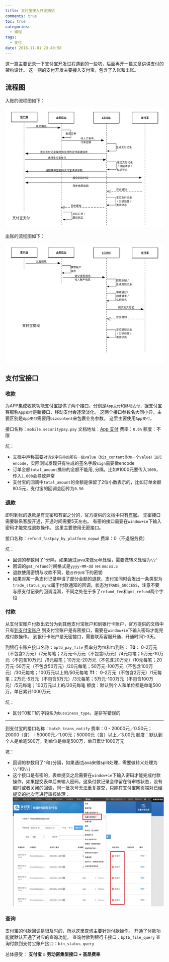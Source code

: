 ```yaml
---
title: 支付宝接入开发摘记
comments: true
toc: true
categories:
  - 编程
tags:
  - 支付
date: 2016-11-01 23:40:58
---
```

这一篇主要记录一下支付宝开发过程遇到的一些坑，后面再开一篇文章讲讲支付的架构设计。
这一期的支付开发主要接入支付宝，包含了入账和出账。
<!-- more -->
## 流程图
入账的流程图如下：

![](/image/支付宝支付.png)

出账的流程图如下：

![](/image/支付宝提现.png)

## 支付宝接口

### 收款
为APP集成收款功能支付宝提供了两个接口，分别是`App支付`和`移动支付`，据支付宝客服称`App支付`是新接口，移动支付会逐渐淡化。
这两个接口参数名大同小异，主要区别是`App支付`需要用`bizcontent`来包裹业务参数。
这里主要使用`App支付`。

接口名称：`mobile.securitypay.pay`
文档地址：[App 支付](https://doc.open.alipay.com/docs/doc.htm?spm=a219a.7629140.0.0.HKzvRR&treeId=204&articleId=105051&docType=1)
费率：`0.6%`
额度：不限

坑：
* 文档中声称需要`对请求字符串的所有一级value（biz_content作为一个value）进行encode`，实际测试发现只有生成的签名字段`sign`需要做encode
* 订单金额`total_amount`携带的金额不能用`,`分隔，比如¥1000元要传入`1000`，传入`1,000`会导致异常
* 支付宝的回调中`total_amount`的金额是保留了2位小数表示的，比如订单金额¥0.5元，支付宝的回调会回传为`0.50`

### 退款
即时到帐的退款是有无密和有密之分的，官方提供的文档中只有[有密](https://doc.open.alipay.com/docs/doc.htm?spm=a219a.7386797.0.0.rSJ5uY&treeId=66&articleId=103571&docType=1)。
无密接口需要联系客服开通，开通时间需要5天左右。
有密的接口需要在`window+ie`下输入密码才能完成退款操作。
这里主要使用无密接口。

接口名称：`refund_fastpay_by_platform_nopwd`
费率：0（不退服务费）

坑：
* 回调的参数用了`^`分隔，如果通过java来做split处理，需要做转义处理为`\\^`
* 回调的`gmt_refund`时间格式是`yyyy-MM-dd HH:mm:ss.S`
* 退款使用密钥与收款不同，是`合作伙伴`下的密钥
* 如果对某一条支付记录申请了部分金额的退款，支付宝同时会发出一条类型为`trade_status_sync`属于付款通知的回调，状态为`TRADE_SUCCESS`，注意不要与原支付记录的回调混淆，不同之处在于多了`refund_fee`和`gmt_refund`两个字段

### 付款
从支付宝账户付款出去分为到其他支付宝账户和到银行卡账户，官方提供的文档中只有[到支付宝账户](https://doc.open.alipay.com/docs/doc.htm?spm=a219a.7386797.0.0.cPDNbc&treeId=64&articleId=103569&docType=1)
到支付宝账户是有密接口，需要在`window+ie`下输入密码才能完成付款操作。
到银行卡账户是无密接口，需要联系客服开通，开通时间1-3天。

到银行卡账户接口名称：`bptb_pay_file`
费率分为`T0`和`T1`到账：
**T0**： 0-2万元（不包含2万元）/2元每笔；2万元-5万元（不包含5万元）/4元每笔；5万元-10万元（不包含10万元）/6元每笔；10万元-20万元（不包含20万元）/10元每笔；20万元-50万元（不包含50万元）/20元每笔；50万元-100万元（不包含100万元）/30元每笔；100万元以上的/50元每笔
**T1**： 0-2万元（不包含2万元）/1元每笔；2万元-5万元（不包含5万元）/3元每笔；5万元-100万元（不包含100万元）/5元每笔；100万元以上的/20元每笔
额度：默认到个人和单位都是单笔500万，单日累计1000万元

坑：
* 区分T0和T1的字段名为`bussiness_type`，是拼写错误的

- - - - -
到支付宝的接口名称：`batch_trans_notify`
费率：0 - 20000元／0.50元；20000（含） - 50000元／1.00元；50000元（含）以上／3.00元
额度：默认到个人是单笔500万，到单位是单笔500万，单日累计1000万元

坑：
* 回调的参数用了`^`和`|`分隔，如果通过java来做split处理，需要做转义处理为`\\^`和`\\|`
* 这个接口是有密的，表单提交之后需要在`window+ie`下输入密码才能完成付款操作，如果提交表单后未输入密码，这条付款记录会停留在待审核状态，没有超时或者关闭的回调，同一批次号无法重复提交，只能在支付宝网页端对已经提交的批次号进行审核处理：
![](/image/2016-11-02-02-20-18.jpg)

### 查询
支付宝的付款回调是很及时的，所以这里查询主要针对付款操作。
开通了付款功能就默认开通了对应的查询功能。
查询付款到银行卡接口：`bptb_file_query`
查询付款到支付宝账户接口：`btn_status_query`


总体感受：
**支付宝 = 劳动密集型接口 + 高昂费率**









